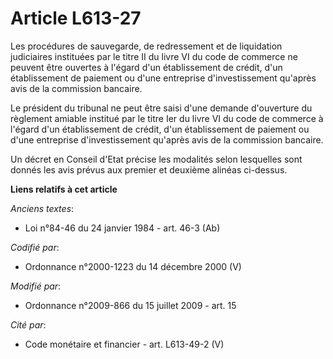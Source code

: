 # Article L613-27

Les procédures de sauvegarde, de redressement et de liquidation judiciaires instituées par le titre II du livre VI du code de
commerce ne peuvent être ouvertes à l'égard d'un établissement de crédit, d'un établissement de paiement ou d'une entreprise
d'investissement qu'après avis de la commission bancaire.

Le président du tribunal ne peut être saisi d'une demande d'ouverture du règlement amiable institué par le titre Ier du livre
VI du code de commerce à l'égard d'un établissement de crédit, d'un établissement de paiement ou d'une entreprise
d'investissement qu'après avis de la commission bancaire.

Un décret en Conseil d'Etat précise les modalités selon lesquelles sont donnés les avis prévus aux premier et deuxième
alinéas ci-dessus.

**Liens relatifs à cet article**

_Anciens textes_:

  - Loi n°84-46 du 24 janvier 1984 - art. 46-3 (Ab)

_Codifié par_:

  - Ordonnance n°2000-1223 du 14 décembre 2000 (V)

_Modifié par_:

  - Ordonnance n°2009-866 du 15 juillet 2009 - art. 15

_Cité par_:

  - Code monétaire et financier - art. L613-49-2 (V)

